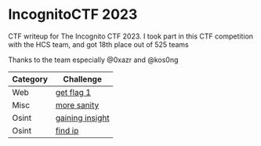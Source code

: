 # IncognitoCTF 2023
CTF writeup for The Incognito CTF 2023. I took part in this CTF competition with the HCS team, and got 18th place out of 525 teams

Thanks to the team especially @0xazr and @kos0ng

| Category | Challenge |
| --- | --- |
| Web | [get flag 1](/IncognitoCTF%202023/get%20flag%201/)
| Misc | [more sanity](/IncognitoCTF%202023/more%20sanity/)
| Osint | [gaining insight](/IncognitoCTF%202023/gaining%20insight/)
| Osint | [find ip](/IncognitoCTF%202023/find%20ip/)